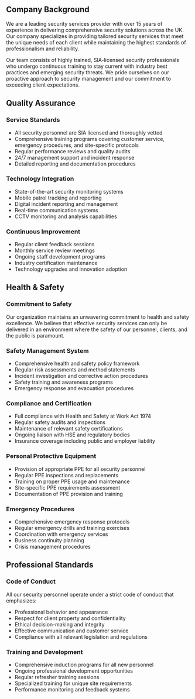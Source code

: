 
## Company Background

We are a leading security services provider with over 15 years of experience in delivering comprehensive security solutions across the UK. Our company specializes in providing tailored security services that meet the unique needs of each client while maintaining the highest standards of professionalism and reliability.

Our team consists of highly trained, SIA-licensed security professionals who undergo continuous training to stay current with industry best practices and emerging security threats. We pride ourselves on our proactive approach to security management and our commitment to exceeding client expectations.

## Quality Assurance

### Service Standards
- All security personnel are SIA licensed and thoroughly vetted
- Comprehensive training programs covering customer service, emergency procedures, and site-specific protocols
- Regular performance reviews and quality audits
- 24/7 management support and incident response
- Detailed reporting and documentation procedures

### Technology Integration
- State-of-the-art security monitoring systems
- Mobile patrol tracking and reporting
- Digital incident reporting and management
- Real-time communication systems
- CCTV monitoring and analysis capabilities

### Continuous Improvement
- Regular client feedback sessions
- Monthly service review meetings
- Ongoing staff development programs
- Industry certification maintenance
- Technology upgrades and innovation adoption

## Health & Safety

### Commitment to Safety
Our organization maintains an unwavering commitment to health and safety excellence. We believe that effective security services can only be delivered in an environment where the safety of our personnel, clients, and the public is paramount.

### Safety Management System
- Comprehensive health and safety policy framework
- Regular risk assessments and method statements
- Incident investigation and corrective action procedures
- Safety training and awareness programs
- Emergency response and evacuation procedures

### Compliance and Certification
- Full compliance with Health and Safety at Work Act 1974
- Regular safety audits and inspections
- Maintenance of relevant safety certifications
- Ongoing liaison with HSE and regulatory bodies
- Insurance coverage including public and employer liability

### Personal Protective Equipment
- Provision of appropriate PPE for all security personnel
- Regular PPE inspections and replacements
- Training on proper PPE usage and maintenance
- Site-specific PPE requirements assessment
- Documentation of PPE provision and training

### Emergency Procedures
- Comprehensive emergency response protocols
- Regular emergency drills and training exercises
- Coordination with emergency services
- Business continuity planning
- Crisis management procedures

## Professional Standards

### Code of Conduct
All our security personnel operate under a strict code of conduct that emphasizes:
- Professional behavior and appearance
- Respect for client property and confidentiality
- Ethical decision-making and integrity
- Effective communication and customer service
- Compliance with all relevant legislation and regulations

### Training and Development
- Comprehensive induction programs for all new personnel
- Ongoing professional development opportunities
- Regular refresher training sessions
- Specialized training for unique site requirements
- Performance monitoring and feedback systems
